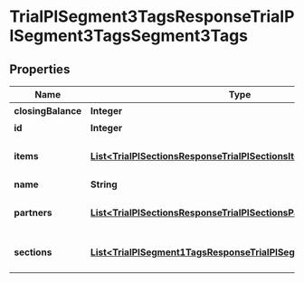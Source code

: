 

# TrialPlSegment3TagsResponseTrialPlSegment3TagsSegment3Tags


## Properties

Name | Type | Description | Notes
------------ | ------------- | ------------- | -------------
**closingBalance** | **Integer** | 期末残高 |  [optional]
**id** | **Integer** | セグメント3タグID | 
**items** | [**List&lt;TrialPlSectionsResponseTrialPlSectionsItems&gt;**](TrialPlSectionsResponseTrialPlSectionsItems.md) | breakdown_display_type:item, account_item_display_type:account_item指定時のみ含まれる |  [optional]
**name** | **String** | セグメント3タグ名 |  [optional]
**partners** | [**List&lt;TrialPlSectionsResponseTrialPlSectionsPartners&gt;**](TrialPlSectionsResponseTrialPlSectionsPartners.md) | breakdown_display_type:partner, account_item_display_type:account_item指定時のみ含まれる |  [optional]
**sections** | [**List&lt;TrialPlSegment1TagsResponseTrialPlSegment1TagsSections&gt;**](TrialPlSegment1TagsResponseTrialPlSegment1TagsSections.md) | breakdown_display_type:section, account_item_display_type:account_item指定時のみ含まれる |  [optional]



